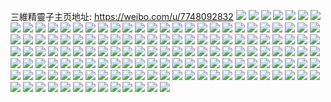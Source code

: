 三維精靈子主页地址: https://weibo.com/u/7748092832 
![](https://wx4.sinaimg.cn/mw2000/008smcTegy1h94m6zc1ikj30u0140dr4.jpg) 
![](https://wx4.sinaimg.cn/mw2000/008smcTegy1h94m6y73r9j30u014078x.jpg) 
![](https://wx4.sinaimg.cn/mw2000/008smcTegy1h94m6zzx6gj30u014043z.jpg) 
![](https://wx4.sinaimg.cn/mw2000/008smcTegy1h94m70xib4j30u014049q.jpg) 
![](https://wx4.sinaimg.cn/mw2000/008smcTegy1h94m71obi1j30u0140tf0.jpg) 
![](https://wx4.sinaimg.cn/mw2000/008smcTegy1h94m72cz9wj30u0140qco.jpg) 
![](https://wx4.sinaimg.cn/mw2000/008smcTegy1h8ktu2ol1dj30u0140wjx.jpg) 
![](https://wx4.sinaimg.cn/mw2000/008smcTegy1h8ktu1r44sj30u0140q9g.jpg) 
![](https://wx4.sinaimg.cn/mw2000/008smcTegy1h8ktu3frthj30u01400xu.jpg) 
![](https://wx4.sinaimg.cn/mw2000/008smcTegy1h8ktu437x2j30u0140q8w.jpg) 
![](https://wx4.sinaimg.cn/mw2000/008smcTegy1h8ktu4zeltj30u0140jxx.jpg) 
![](https://wx4.sinaimg.cn/mw2000/008smcTegy1h8ktu5j8lcj30u0140q8o.jpg) 
![](https://wx4.sinaimg.cn/mw2000/008smcTegy1h8ktu6844mj30u01407aq.jpg) 
![](https://wx4.sinaimg.cn/mw2000/008smcTegy1h8ktu75grbj30u0140tgm.jpg) 
![](https://wx4.sinaimg.cn/mw2000/008smcTegy1h8ktu7y656j30u0140wmu.jpg) 
![](https://wx4.sinaimg.cn/mw2000/008smcTegy1h8ktu8gdzgj30u014048a.jpg) 
![](https://wx4.sinaimg.cn/mw2000/008smcTegy1h8ktu8yvwdj30u01407fo.jpg) 
![](https://wx4.sinaimg.cn/mw2000/008smcTegy1h8ktu9eqwpj30u0140n6u.jpg) 
![](https://wx4.sinaimg.cn/mw2000/008smcTegy1h8givj2vrdj30u014010w.jpg) 
![](https://wx4.sinaimg.cn/mw2000/008smcTegy1h8givjjyr1j30u014046r.jpg) 
![](https://wx4.sinaimg.cn/mw2000/008smcTegy1h8givk3bg0j30u01407d1.jpg) 
![](https://wx4.sinaimg.cn/mw2000/008smcTegy1h8givktu56j30u0140qbe.jpg) 
![](https://wx4.sinaimg.cn/mw2000/008smcTegy1h8givi4glxj30u0140123.jpg) 
![](https://wx4.sinaimg.cn/mw2000/008smcTegy1h8givln6vdj30u0140tgu.jpg) 
![](https://wx4.sinaimg.cn/mw2000/008smcTegy1h8givmjmo2j30u0140qda.jpg) 
![](https://wx4.sinaimg.cn/mw2000/008smcTegy1h8givn30kqj30u0140n5j.jpg) 
![](https://wx4.sinaimg.cn/mw2000/008smcTegy1h8givnl89hj30u0140tgm.jpg) 
![](https://wx4.sinaimg.cn/mw2000/008smcTegy1h8givo2y9ej30u0140do4.jpg) 
![](https://wx4.sinaimg.cn/mw2000/008smcTegy1h8givopvshj30u0140doz.jpg) 
![](https://wx4.sinaimg.cn/mw2000/008smcTegy1h8givpdgzpj30u0140wn3.jpg) 
![](https://wx4.sinaimg.cn/mw2000/008smcTegy1h8givpwbroj30u0140aga.jpg) 
![](https://wx4.sinaimg.cn/mw2000/008smcTegy1h8d4vhmaqdj30u0141qfa.jpg) 
![](https://wx4.sinaimg.cn/mw2000/008smcTegy1h8d4vgn7vjj30u014013u.jpg) 
![](https://wx4.sinaimg.cn/mw2000/008smcTegy1h8d4vibs7nj30u01407dx.jpg) 
![](https://wx4.sinaimg.cn/mw2000/008smcTegy1h8d4vitiwfj30u0140n6m.jpg) 
![](https://wx4.sinaimg.cn/mw2000/008smcTegy1h8d4vjhbx3j30u0140gw7.jpg) 
![](https://wx4.sinaimg.cn/mw2000/008smcTegy1h8d4vk2t0mj30u014010b.jpg) 
![](https://wx4.sinaimg.cn/mw2000/008smcTegy1h8d4vkhp35j30u014079o.jpg) 
![](https://wx4.sinaimg.cn/mw2000/008smcTegy1h8d4vl0fobj30u0140tib.jpg) 
![](https://wx4.sinaimg.cn/mw2000/008smcTegy1h7vqzbpwvij30u0140grg.jpg) 
![](https://wx4.sinaimg.cn/mw2000/008smcTegy1h7vqzd5mcqj30u0140jwu.jpg) 
![](https://wx4.sinaimg.cn/mw2000/008smcTegy1h7vqzdnikwj30u014043j.jpg) 
![](https://wx4.sinaimg.cn/mw2000/008smcTegy1h7vqzaurpfj30u0140jum.jpg) 
![](https://wx4.sinaimg.cn/mw2000/008smcTegy1h7vqze4mulj30u01hc433.jpg) 
![](https://wx4.sinaimg.cn/mw2000/008smcTegy1h7vqzffoz5j30u0140aft.jpg) 
![](https://wx4.sinaimg.cn/mw2000/008smcTegy1h7vqzfz8adj30u0140wk3.jpg) 
![](https://wx4.sinaimg.cn/mw2000/008smcTegy1h7vqzetd2ij30u0140dow.jpg) 
![](https://wx4.sinaimg.cn/mw2000/008smcTegy1h7vqzgy9gpj30u01hcgsb.jpg) 
![](https://wx4.sinaimg.cn/mw2000/008smcTegy1h7lc60ftloj30u014011f.jpg) 
![](https://wx4.sinaimg.cn/mw2000/008smcTegy1h7lc61utdij30u0140wmx.jpg) 
![](https://wx4.sinaimg.cn/mw2000/008smcTegy1h7lc62kzgoj30u0140n5q.jpg) 
![](https://wx4.sinaimg.cn/mw2000/008smcTegy1h7lc67zu9nj30u014047e.jpg) 
![](https://wx4.sinaimg.cn/mw2000/008smcTegy1h7lc6tjtk1j30u0141wo1.jpg) 
![](https://wx4.sinaimg.cn/mw2000/008smcTegy1h7asyq7td4j30u0140ah1.jpg) 
![](https://wx4.sinaimg.cn/mw2000/008smcTegy1h7asyorobhj30u0140ah0.jpg) 
![](https://wx4.sinaimg.cn/mw2000/008smcTegy1h7asyrzse5j30u0140dua.jpg) 
![](https://wx4.sinaimg.cn/mw2000/008smcTegy1h7asyubqqqj30u0140qgb.jpg) 
![](https://wx4.sinaimg.cn/mw2000/008smcTegy1h7asywoeqsj30u0140ncl.jpg) 
![](https://wx4.sinaimg.cn/mw2000/008smcTegy1h7asyzesy9j30u01407j3.jpg) 
![](https://wx4.sinaimg.cn/mw2000/008smcTegy1h7asz3fqv8j30u01401cd.jpg) 
![](https://wx4.sinaimg.cn/mw2000/008smcTegy1h7asz5w6brj30u01407hh.jpg) 
![](https://wx4.sinaimg.cn/mw2000/008smcTegy1h7880vw6h6j30u0140dou.jpg) 
![](https://wx4.sinaimg.cn/mw2000/008smcTegy1h7880xm4vdj30u0140gu7.jpg) 
![](https://wx4.sinaimg.cn/mw2000/008smcTegy1h7880v0tnkj30u0140n7e.jpg) 
![](https://wx4.sinaimg.cn/mw2000/008smcTegy1h7880yf603j30u0140ail.jpg) 
![](https://wx4.sinaimg.cn/mw2000/008smcTegy1h7880zbxw8j30u014047g.jpg) 
![](https://wx4.sinaimg.cn/mw2000/008smcTegy1h788166gy9j30u0140121.jpg) 
![](https://wx4.sinaimg.cn/mw2000/008smcTegy1h6y41youk3j30u0140dn6.jpg) 
![](https://wx4.sinaimg.cn/mw2000/008smcTegy1h6y41zj6kwj30u0140wm7.jpg) 
![](https://wx4.sinaimg.cn/mw2000/008smcTegy1h6y41xv9cnj30u0140jzv.jpg) 
![](https://wx4.sinaimg.cn/mw2000/008smcTegy1h6y4207aakj30u0140thf.jpg) 
![](https://wx4.sinaimg.cn/mw2000/008smcTegy1h6wwx1elfnj30u01407bk.jpg) 
![](https://wx4.sinaimg.cn/mw2000/008smcTegy1h6vlsx6wrej30u014041d.jpg) 
![](https://wx4.sinaimg.cn/mw2000/008smcTegy1h6vlsxtkqnj30u0140goa.jpg) 
![](https://wx4.sinaimg.cn/mw2000/008smcTegy1h6vlsyqqv5j30u0140tgu.jpg) 
![](https://wx4.sinaimg.cn/mw2000/008smcTegy1h6vlswhnsrj30u0140mzm.jpg) 
![](https://wx4.sinaimg.cn/mw2000/008smcTegy1h6vlszhtagj30u01407bv.jpg) 
![](https://wx4.sinaimg.cn/mw2000/008smcTegy1h6vlt0bbtlj30u0140do2.jpg) 
![](https://wx4.sinaimg.cn/mw2000/008smcTegy1h634bmxzy6j30u0140tbh.jpg) 
![](https://wx4.sinaimg.cn/mw2000/008smcTegy1h634bnggzhj30u0140abg.jpg) 
![](https://wx4.sinaimg.cn/mw2000/008smcTegy1h634bojv0qj30u0141tcs.jpg) 
![](https://wx4.sinaimg.cn/mw2000/008smcTegy1h634bp6xivj30u0140wgi.jpg) 
![](https://wx4.sinaimg.cn/mw2000/008smcTegy1h634bq0oqgj30u014041o.jpg) 
![](https://wx4.sinaimg.cn/mw2000/008smcTegy1h634bqplcpj30u0140tby.jpg) 
![](https://wx4.sinaimg.cn/mw2000/008smcTegy1h60jlevzxij31400u0wnp.jpg) 
![](https://wx4.sinaimg.cn/mw2000/008smcTegy1h60jlg2uryj30u0140jyw.jpg) 
![](https://wx4.sinaimg.cn/mw2000/008smcTegy1h60jlgzvppj31400u0dpm.jpg) 
![](https://wx4.sinaimg.cn/mw2000/008smcTegy1h60jlhux2cj30u0140n4y.jpg) 
![](https://wx4.sinaimg.cn/mw2000/008smcTegy1h60jlipghnj30u0140n4z.jpg) 
![](https://wx4.sinaimg.cn/mw2000/008smcTegy1h60jljfrkij30u014040r.jpg) 
![](https://wx4.sinaimg.cn/mw2000/008smcTegy1h5ujwyd5hnj30u0140787.jpg) 
![](https://wx4.sinaimg.cn/mw2000/008smcTegy1h5ujwyy2ljj30u0140acc.jpg) 
![](https://wx4.sinaimg.cn/mw2000/008smcTegy1h5ujwzkiu5j30u014044p.jpg) 
![](https://wx4.sinaimg.cn/mw2000/008smcTegy1h5ujx07gtfj30u014044m.jpg) 
![](https://wx4.sinaimg.cn/mw2000/008smcTegy1h5ujwxnogrj30u0140q6w.jpg) 
![](https://wx4.sinaimg.cn/mw2000/008smcTegy1h5ujx0rz2tj30u01407do.jpg) 
![](https://wx4.sinaimg.cn/mw2000/008smcTegy1h5ujx19gioj30u0140qae.jpg) 
![](https://wx4.sinaimg.cn/mw2000/008smcTegy1h5ujx1t2o3j30u0140wld.jpg) 
![](https://wx4.sinaimg.cn/mw2000/008smcTegy1h5ujx2ch2zj30u0140jzh.jpg) 
![](https://wx4.sinaimg.cn/mw2000/008smcTegy1h5o3yxmpdmj30u0140tei.jpg) 
![](https://wx4.sinaimg.cn/mw2000/008smcTegy1h5o3yy5ps6j30u0140agf.jpg) 
![](https://wx4.sinaimg.cn/mw2000/008smcTegy1h5o3yzcxioj30u0140n37.jpg) 
![](https://wx4.sinaimg.cn/mw2000/008smcTegy1h5kbywbfs9j30u01407cc.jpg) 
![](https://wx4.sinaimg.cn/mw2000/008smcTegy1h5kbyxaivhj30u0140th3.jpg) 
![](https://wx4.sinaimg.cn/mw2000/008smcTegy1h5kbyy7lrbj30u01407cb.jpg) 
![](https://wx4.sinaimg.cn/mw2000/008smcTegy1h5kbyyyl4qj30u01407cm.jpg) 
![](https://wx4.sinaimg.cn/mw2000/008smcTegy1h5kbyvmygnj30u0140463.jpg) 
![](https://wx4.sinaimg.cn/mw2000/008smcTegy1h5kbyzypgcj30u0140wn2.jpg) 
![](https://wx4.sinaimg.cn/mw2000/008smcTegy1h5ffq8pdf1j30u0140dmk.jpg) 
![](https://wx4.sinaimg.cn/mw2000/008smcTegy1h5ffq98axjj30u0140wli.jpg) 
![](https://wx4.sinaimg.cn/mw2000/008smcTegy1h5ffqab2hsj30u0140tfk.jpg) 
![](https://wx4.sinaimg.cn/mw2000/008smcTegy1h5ffqaz1suj30u0140wkt.jpg) 
![](https://wx4.sinaimg.cn/mw2000/008smcTegy1h5ffqbeieyj30u01400zs.jpg) 
![](https://wx4.sinaimg.cn/mw2000/008smcTegy1h5ffqbzya5j30u0140n42.jpg) 
![](https://wx4.sinaimg.cn/mw2000/008smcTegy1h578td6n6sj30u0140n8m.jpg) 
![](https://wx4.sinaimg.cn/mw2000/008smcTegy1h578tea4xgj30u0140q9n.jpg) 
![](https://wx4.sinaimg.cn/mw2000/008smcTegy1h578tewdzsj30u0140gu4.jpg) 
![](https://wx4.sinaimg.cn/mw2000/008smcTegy1h578tfhpgvj30u0140k05.jpg) 
![](https://wx4.sinaimg.cn/mw2000/008smcTegy1h578tcl4mcj30u0140qc2.jpg) 
![](https://wx4.sinaimg.cn/mw2000/008smcTegy1h578tg1c1bj30u0140ahv.jpg) 
![](https://wx4.sinaimg.cn/mw2000/008smcTegy1h4usyh23phj30u014046n.jpg) 
![](https://wx4.sinaimg.cn/mw2000/008smcTegy1h4usyhlsioj30u0140jz1.jpg) 
![](https://wx4.sinaimg.cn/mw2000/008smcTegy1h4usyiavpuj30u01407bp.jpg) 
![](https://wx4.sinaimg.cn/mw2000/008smcTegy1h4ezyqxz6qj32c0340u0x.jpg) 
![](https://wx4.sinaimg.cn/mw2000/008smcTegy1h4ezytbbkej32c0340b2a.jpg) 
![](https://wx4.sinaimg.cn/mw2000/008smcTegy1h4ezyyn3v1j32c0340npe.jpg) 
![](https://wx4.sinaimg.cn/mw2000/008smcTegy1h4ezz1nswzj31w02io1ky.jpg) 
![](https://wx4.sinaimg.cn/mw2000/008smcTegy1h4ezz3feudj31w02io1ky.jpg) 
![](https://wx4.sinaimg.cn/mw2000/008smcTegy1h4ezz7dk1mj31w02ioe82.jpg) 
![](https://wx4.sinaimg.cn/mw2000/008smcTegy1h3kkgv2wffj30u014012t.jpg) 
![](https://wx4.sinaimg.cn/mw2000/008smcTegy1h3kkgvnlw4j30u0140k1p.jpg) 
![](https://wx4.sinaimg.cn/mw2000/008smcTegy1h3kkgw64zzj30u0140qd4.jpg) 
![](https://wx4.sinaimg.cn/mw2000/008smcTegy1h3kkguf2nwj30u0140ti7.jpg) 
![](https://wx4.sinaimg.cn/mw2000/008smcTegy1h3kkgws4boj30u014013b.jpg) 
![](https://wx4.sinaimg.cn/mw2000/008smcTegy1h3kkgxcrzzj30u014048g.jpg) 
![](https://wx4.sinaimg.cn/mw2000/008smcTegy1h34kjpd14gj30u0140tdh.jpg) 
![](https://wx4.sinaimg.cn/mw2000/008smcTegy1h34kjnrzptj30u014043k.jpg) 
![](https://wx4.sinaimg.cn/mw2000/008smcTegy1h34kjt0kzij30u0140q83.jpg) 
![](https://wx4.sinaimg.cn/mw2000/008smcTegy1h34kjuqoizj30u01400xw.jpg) 
![](https://wx4.sinaimg.cn/mw2000/008smcTegy1h34kjwb49zj30u014079p.jpg) 
![](https://wx4.sinaimg.cn/mw2000/008smcTegy1h34kk0ogkoj30u0140132.jpg) 
![](https://wx4.sinaimg.cn/mw2000/008smcTegy1h2ywezc59gj30u0140jyg.jpg) 
![](https://wx4.sinaimg.cn/mw2000/008smcTegy1h13lyrzgf6j30u0140n7e.jpg) 
![](https://wx4.sinaimg.cn/mw2000/008smcTegy1h13lyt7z9wj30u0140n7f.jpg) 
![](https://wx4.sinaimg.cn/mw2000/008smcTegy1h13lyqxl1uj30u00u0jyk.jpg) 

